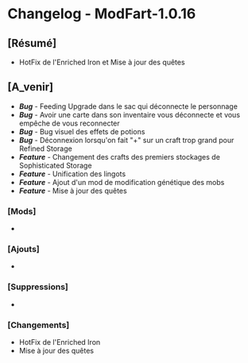 # Changelog - ModFart-1.0.16

## [Résumé]

- HotFix de l'Enriched Iron et Mise à jour des quêtes

## [A_venir]

- **_Bug_** - Feeding Upgrade dans le sac qui déconnecte le personnage
- **_Bug_** - Avoir une carte dans son inventaire vous déconnecte et vous empêche de vous reconnecter
- **_Bug_** - Bug visuel des effets de potions
- **_Bug_** - Déconnexion lorsqu'on fait "+" sur un craft trop grand pour Refined Storage
- **_Feature_** - Changement des crafts des premiers stockages de Sophisticated Storage
- **_Feature_** - Unification des lingots
- **_Feature_** - Ajout d'un mod de modification génétique des mobs
- **_Feature_** - Mise à jour des quêtes

### [Mods]

-

### [Ajouts]

-

### [Suppressions]

-

### [Changements]

- HotFix de l'Enriched Iron
- Mise à jour des quêtes
